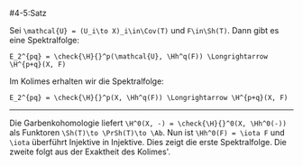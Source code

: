 #4-5:Satz

Sei `\mathcal{U} = (U_i\to X)_i\in\Cov(T)` und `F\in\Sh(T)`. Dann gibt es eine Spektralfolge:

    E_2^{pq} = \check{\H}{}^p(\mathcal{U}, \Hh^q(F)) \Longrightarrow \H^{p+q}(X, F)

Im Kolimes erhalten wir die Spektralfolge:

    E_2^{pq} = \check{\H}{}^p(X, \Hh^q(F)) \Longrightarrow \H^{p+q}(X, F)

---

Die Garbenkohomologie liefert `\H^0(X, -) = \check{\H}{}^0(X, \Hh^0(-))` als Funktoren `\Sh(T)\to \PrSh(T)\to \Ab`. Nun ist `\Hh^0(F) = \iota F` und `\iota` überführt Injektive in Injektive. Dies zeigt die erste Spektralfolge. Die zweite folgt aus der Exaktheit des Kolimes'.

